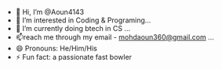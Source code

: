 - 👋 Hi, I’m @Aoun4143
- 👀 I’m interested in Coding & Programing...
- 🌱 I’m currently doing btech in CS ...
- 📫reach me through my email - mohdaoun360@gmail.com ...
- 😄 Pronouns: He/Him/His
- ⚡ Fun fact: a passionate fast bowler 

<!---
Aoun4143/Aoun4143 is a ✨ special ✨ repository because its `README.md` (this file) appears on your GitHub profile.
You can click the Preview link to take a look at your changes.
--->
